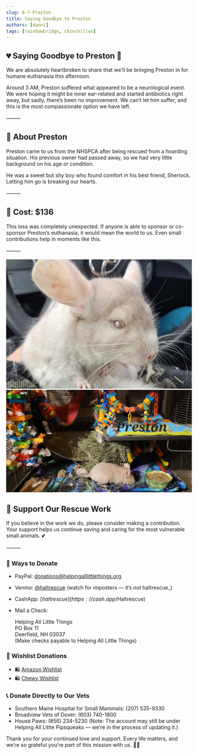 ```yaml
---
slug: 6-7-Preston
title: Saying Goodbye to Preston
authors: [danni]
tags: [rainbowbridge, chinchillas]
---
```


## 💔 Saying Goodbye to Preston 🌈

We are absolutely heartbroken to share that we’ll be bringing Preston in for humane euthanasia this afternoon.

Around 3 AM, Preston suffered what appeared to be a neurological event. We were hoping it might be inner ear-related and started antibiotics right away, but sadly, there’s been no improvement. We can’t let him suffer, and this is the most compassionate option we have left.

<!-- truncate -->

⸻

## 🐹 About Preston

Preston came to us from the NHSPCA after being rescued from a hoarding situation. His previous owner had passed away, so we had very little background on his age or condition.

He was a sweet but shy boy who found comfort in his best friend, Sherlock. Letting him go is breaking our hearts.

⸻

## 💸 Cost: $136

This loss was completely unexpected. If anyone is able to sponsor or co-sponsor Preston’s euthanasia, it would mean the world to us. Even small contributions help in moments like this.

⸻

![Preston](preston.jpg)
![Preston](preston2.jpg)

## 🙏  Support Our Rescue Work

If you believe in the work we do, please consider making a contribution.
Your support helps us continue saving and caring for the most vulnerable small animals. 💕

⸻

### 💸  Ways to Donate
 - PayPal: donations@helpingalllittlethings.org
 - Venmo: [@haltrescue](https://account.venmo.com/u/haltrescue) (watch for imposters — it’s _not_ haltrescue_)
 - CashApp: [$haltrescue](https://cash.app/$Haltrescue)
 - Mail a Check:  
  
    Helping All Little Things    
    PO Box 11    
    Deerfield, NH 03037    
    (Make checks payable to Helping All Little Things)    


### 🛒 Wishlist Donations
 - 🛍️ [Amazon Wishlist](https://tinyurl.com/HALT-Amazon-Wishlist)
 - 🛍️ [Chewy Wishlist](https://tinyurl.com/HALT-Chewy-Wishlist)


### 📞 Donate Directly to Our Vets
 - Southern Maine Hospital for Small Mammals: (207) 535-9330
 - Broadview Vets of Dover: (603) 740-1800
 - House Paws: (856) 234-5230
(Note: The account may still be under Helping All Little Pipsqueaks — we’re in the process of updating it.)

Thank you for your continued love and support.
Every life matters, and we’re so grateful you’re part of this mission with us. 🐹💕
